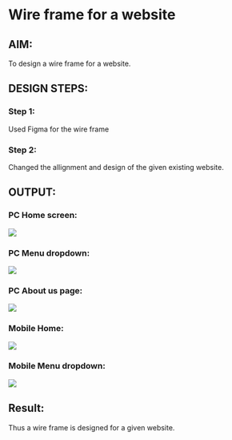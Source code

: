 # Wire frame for a website

## AIM:
To design a wire frame for a website.

## DESIGN STEPS:

### Step 1:
Used Figma for the wire frame 

### Step 2:
Changed the allignment and design of the given existing website.

## OUTPUT:
### PC Home screen:
![](./home.JPG)
### PC Menu dropdown:
![](./menu.JPG)
### PC About us page:
![](./abtus.JPG)
### Mobile Home:
![](./mobhome.JPG)
### Mobile Menu dropdown:
![](./mobdrop.JPG)
## Result:
Thus a wire frame is designed for a given website.
